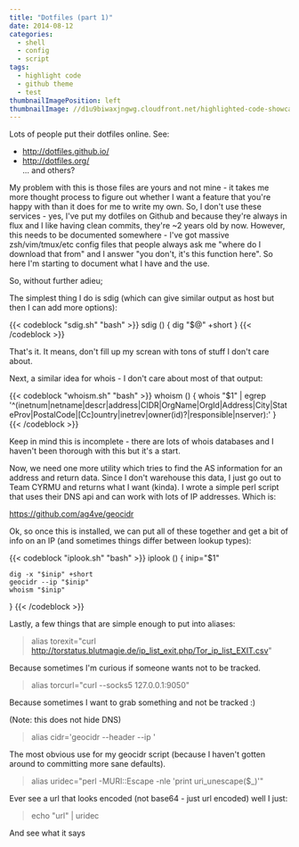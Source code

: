 ```yaml
---
title: "Dotfiles (part 1)"                                       
date: 2014-08-12
categories:                                         
  - shell
  - config
  - script
tags:
  - highlight code
  - github theme
  - test
thumbnailImagePosition: left
thumbnailImage: //d1u9biwaxjngwg.cloudfront.net/highlighted-code-showcase/peak-140.jpg
---
```


Lots of people put their dotfiles online. See:

* http://dotfiles.github.io/
* http://dotfiles.org/
<br>... and others?

<!--more-->

My problem with this is those files are yours and not mine - it takes me more thought process to figure out whether I want a feature that you're happy with than it does for me to write my own. So, I don't use these services - yes, I've put my dotfiles on Github and because they're always in flux and I like having clean commits, they're ~2 years old by now. However, this needs to be documented somewhere - I've got massive zsh/vim/tmux/etc config files that people always ask me "where do I download that from" and I answer "you don't, it's this function here". So here I'm starting to document what I have and the use.

So, without further adieu;

The simplest thing I do is sdig (which can give similar output as host but then I can add more options):

{{< codeblock "sdig.sh" "bash" >}}
sdig () {
  dig "$@" +short
}
{{< /codeblock >}}

That's it. It means, don't fill up my screan with tons of stuff I don't care about.

Next, a similar idea for whois - I don't care about most of that output:

{{< codeblock "whoism.sh" "bash" >}}
whoism () {
    whois "$1" | egrep '^(inetnum|netname|descr|address|CIDR|OrgName|OrgId|Address|City|StateProv|PostalCode|[Cc]ountry|inetrev|owner(id)?|responsible|nserver):'
}
{{< /codeblock >}}

Keep in mind this is incomplete - there are lots of whois databases and I haven't been thorough with this but it's a start.

Now, we need one more utility which tries to find the AS information for an address and return data. Since I don't warehouse this data, I just go out to Team CYRMU and returns what I want (kinda). I wrote a simple perl script that uses their DNS api and can work with lots of IP addresses. Which is:

https://github.com/ag4ve/geocidr

Ok, so once this is installed, we can put all of these together and get a bit of info on an IP (and sometimes things differ between lookup types):

{{< codeblock "iplook.sh" "bash" >}}
iplook () {
    inip="$1"

    dig -x "$inip" +short
    geocidr --ip "$inip"
    whoism "$inip"
}
{{< /codeblock >}}

Lastly, a few things that are simple enough to put into aliases:

> alias torexit="curl http://torstatus.blutmagie.de/ip_list_exit.php/Tor_ip_list_EXIT.csv"

Because sometimes I'm curious if someone wants not to be tracked.

> alias torcurl="curl --socks5 127.0.0.1:9050"

Because sometimes I want to grab something and not be tracked :)

(Note: this does not hide DNS)

> alias cidr='geocidr --header --ip '

The most obvious use for my geocidr script (because I haven't gotten around to committing more sane defaults).

> alias uridec="perl -MURI::Escape -nle 'print uri_unescape(\$_)'"

Ever see a url that looks encoded (not base64 - just url encoded) well I just:

> echo "url" | uridec

And see what it says
